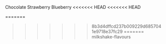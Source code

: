 Chocolate
Strawberry
Blueberry
<<<<<<< HEAD
<<<<<<< HEAD

=======
>>>>>>> 8b3d4dffcd237b009229d6857041e9718e37fc29
=======
>>>>>>> milkshake-flavours
